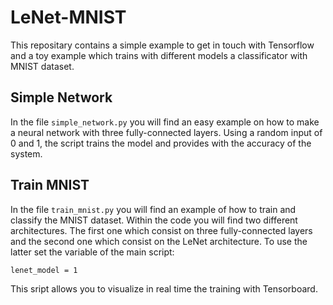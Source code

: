 # LeNet-MNIST
This repositary contains a simple example to get in touch with Tensorflow and a toy example which trains with different models a classificator with MNIST dataset.

## Simple Network
In the file `simple_network.py` you will find an easy example on how to make a neural network with three fully-connected layers. Using a random input of 0 and 1, the script trains the model and provides with the accuracy of the system.

## Train MNIST
In the file `train_mnist.py` you will find an example of how to train and classify the MNIST dataset. Within the code you will find two different architectures. The first one which consist on three fully-connected layers and the second one which consist on the LeNet architecture. To use the latter set the variable of the main script: 
```
lenet_model = 1
```
This sript allows you to visualize in real time the training with Tensorboard.

